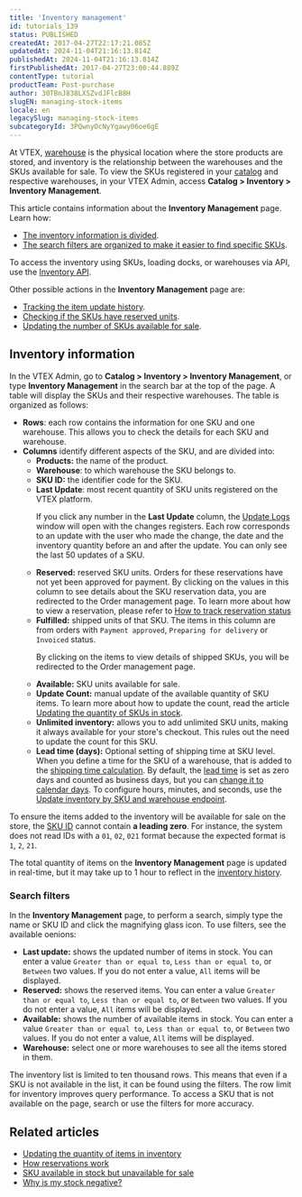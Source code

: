 ```yaml
---
title: 'Inventory management'
id: tutorials_139
status: PUBLISHED
createdAt: 2017-04-27T22:17:21.085Z
updatedAt: 2024-11-04T21:16:13.814Z
publishedAt: 2024-11-04T21:16:13.814Z
firstPublishedAt: 2017-04-27T23:00:44.889Z
contentType: tutorial
productTeam: Post-purchase
author: 30TBnJ838LXSZvdJFlcB8H
slugEN: managing-stock-items
locale: en
legacySlug: managing-stock-items
subcategoryId: 3PQwnyOcNyYgawy06oe6gE
---
```


At VTEX, [warehouse](/en/tutorial/estoque--6oIxvsVDTtGpO7y6zwhGpb) is the physical location where the store products are stored, and inventory is the relationship between the warehouses and the SKUs available for sale. To view the SKUs registered in your [catalog](/en/tracks/catalog-101--5AF0XfnjfWeopIFBgs3LIQ/3rA2tTpIoEXdv2nzC27zxR) and respective warehouses, in your VTEX Admin, access **Catalog > Inventory > Inventory Management**.

This article contains information about the **Inventory Management** page. Learn how:

* [The inventory information is divided](#inventory-information).
* [The search filters are organized to make it easier to find specific SKUs](#search-filters).

<div class="alert alert-info"> 
To access the inventory using SKUs, loading docks, or warehouses via API, use the <a href="https://developers.vtex.com/docs/api-reference/logistics-api#put-/api/logistics/pvt/inventory/skus/-skuId-/warehouses/-warehouseId-"> Inventory API</a>.
</div>

Other possible actions in the **Inventory Management** page are:

* [Tracking the item update history](/en/tutorial/inventory-update-history--5AM7xbmMzmKSEQewakamc2).
* [Checking if the SKUs have reserved units](/en/tutorial/how-does-reservation-work--tutorials_92#how-to-track-reservation-status). 
* [Updating the number of SKUs available for sale](/en/tutorial/updating-the-quantity-of-items-in-inventory--2MDwYV1COA6YuoiY22AyGo).

## Inventory information

In the VTEX Admin, go to **Catalog > Inventory > Inventory Management**, or type **Inventory Management** in the search bar at the top of the page. A table will display the SKUs and their respective warehouses. The table is organized as follows:

* **Rows**: each row contains the information for one SKU and one warehouse. This allows you to check the details for each SKU and warehouse. 
* **Columns** identify different aspects of the SKU, and are divided into:
    * **Products:** the name of the product.
    * **Warehouse**: to which warehouse the SKU belongs to.
    * **SKU ID:** the identifier code for the SKU.
    * **Last Update**: most recent quantity of SKU units registered on the VTEX platform.<p><div class = "alert alert-info">If you click any number in the <b>Last Update</b> column, the <a href="https://help.vtex.com/en/tutorial/historico-de-movimentacoes-do-inventario--5AM7xbmMzmKSEQewakamc2">Update Logs</a> window will open with the changes registers. Each row corresponds to an update with the user who made the change, the date and the inventory quantity before an and after the update. You can only see the last 50 updates of a SKU.</div></p>
    * **Reserved:** reserved SKU units. Orders for these reservations have not yet been approved for payment.
    By clicking on the values in this column to see details about the SKU reservation data, you are redirected to the Order management page. To learn more about how to view a reservation, please refer to [How to track reservation status](/en/tutorial/how-does-reservation-work--tutorials_92#como-acompanhar-o-status-da-reserva)
    * **Fulfilled:** shipped units of that SKU. The items in this column are from orders with `Payment approved`, `Preparing for delivery` or `Invoiced` status. <p>By clicking on the items to view details of shipped SKUs, you will be redirected to the Order management page.</p>
    * **Available:** SKU units available for sale.
    * **Update Count:** manual update of the available quantity of SKU items. To learn more about how to update the count, read the article [Updating the quantity of SKUs in stock](/en/tutorial/atualizar-quantidade-de-skus-em-estoque--IKMWjOjMcMqKusSGko8c0).
    * **Unlimited inventory:** allows you to add unlimited SKU units, making it always available for your store's checkout. This rules out the need to update the count for this SKU.
    * **Lead time (days):** Optional setting of shipping time at SKU level. When you define a time for the SKU of a warehouse, that is added to the [shipping time calculation](/en/tutorial/como-funciona-o-calculo-de-envio--tutorials_116). By default, the [lead time](/en/tutorial/lead_time-shipping-time-at-sku-level--16yv5Mkj6bTyWR1hCN2f4B) is set as zero days and counted as business days, but you can [change it to calendar days](/en/tutorial/lead_time-shipping-time-at-sku-level--16yv5Mkj6bTyWR1hCN2f4B#configuring-lead-time-calculation-in-calendar-days-optional). To configure hours, minutes, and seconds, use the [Update inventory by SKU and warehouse endpoint](https://developers.vtex.com/docs/api-reference/logistics-api#put-/api/logistics/pvt/inventory/skus/-skuId-/warehouses/-warehouseId-).

<div class="alert alert-danger">
To ensure the items added to the inventory will be available for sale on the store, the <a href="https://help.vtex.com/en/tutorial/how-to-find-an-sku-id--4VQZsYeb3igGK2YowuEYWW">SKU ID</a> cannot contain <b>a leading zero</b>. For instance, the system does not read IDs with a <code>01</code>, <code>02</code>, <code>021</code> format because the expected format is <code>1</code>, <code>2</code>, <code>21</code>.
</div>

The total quantity of items on the **Inventory Management** page is updated in real-time, but it may take up to 1 hour to reflect in the [inventory history](/en/tutorial/historico-de-movimentacoes-do-inventario--5AM7xbmMzmKSEQewakamc2).

### Search filters

In the **Inventory Management** page, to perform a search, simply type the name or SKU ID and click <i class="fa-solid fa-magnifying-glass"></i> the magnifying glass icon. To use filters, see the available oenions:

- **Last update:** shows the updated number of items in stock. You can enter a value `Greater than or equal to`, `Less than or equal to`, or `Between` two values. If you do not enter a value, `All` items will be displayed.
- **Reserved:** shows the reserved items. You can enter a value `Greater than or equal to`, `Less than or equal to`, or `Between` two values. If you do not enter a value, `All` items will be displayed.
- **Available:** shows the number of available items in stock. You can enter a value `Greater than or equal to`, `Less than or equal to`, or `Between` two values. If you do not enter a value, `All` items will be displayed.
- **Warehouse:** select one or more warehouses to see all the items stored in them.

<div class="alert alert-danger">
The inventory list is limited to ten thousand rows. This means that even if a SKU is not available in the list, it can be found using the filters. The row limit for inventory improves query performance. To access a SKU that is not available on the page, search or use the filters for more accuracy.
</div>

## Related articles

* [Updating the quantity of items in inventory](/en/tutorial/updating-the-quantity-of-items-in-inventory--2MDwYV1COA6YuoiY22AyGo)
* [How reservations work](/en/tutorial/how-does-reservation-work--tutorials_92)
* [SKU available in stock but unavailable for sale](/en/faq/sku-com-unidades-positivas-no-inventario-mas-indisponivel-para-venda--6HIEgJSYM8S05IyWHnIcOn)
* [Why is my stock negative?](/en/faq/por-que-meu-estoque-esta-negativo--frequentlyAskedQuestions_159)
